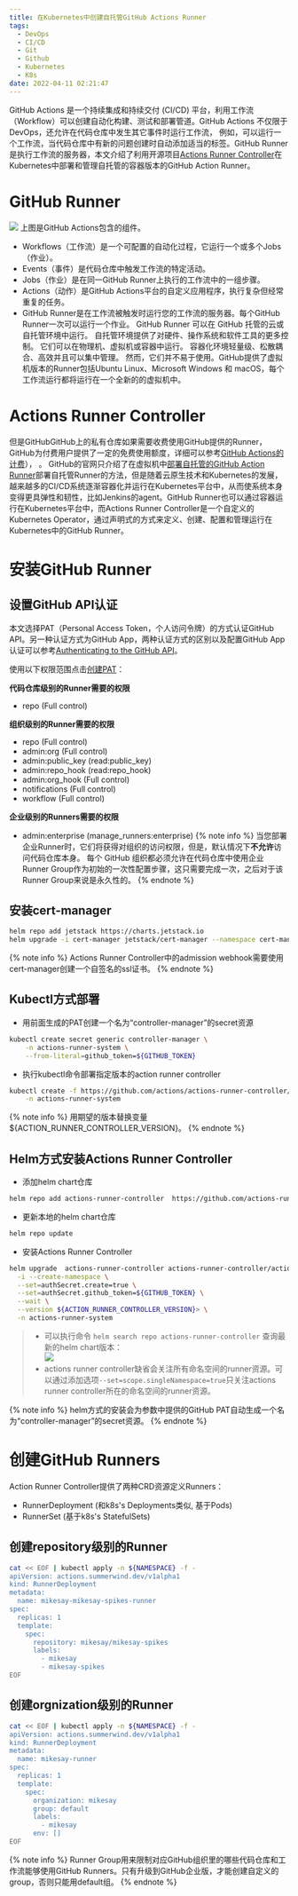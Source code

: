 ```yaml
---
title: 在Kubernetes中创建自托管GitHub Actions Runner
tags:
  - DevOps
  - CI/CD
  - Git
  - Github
  - Kubernetes
  - K8s
date: 2022-04-11 02:21:47
---
```


GitHub Actions 是一个持续集成和持续交付 (CI/CD) 平台，利用工作流（Workflow）可以创建自动化构建、测试和部署管道。GitHub Actions 不仅限于 DevOps，还允许在代码仓库中发生其它事件时运行工作流， 例如，可以运行一个工作流，当代码仓库中有新的问题创建时自动添加适当的标签。GitHub Runner是执行工作流的服务器，本文介绍了利用开源项目[Actions Runner Controller][3]在Kubernetes中部署和管理自托管的容器版本的GitHub Action Runner。

<!-- more -->

# GitHub Runner
![](1.png)
上图是GitHub Actions包含的组件。

+ Workflows（工作流）是一个可配置的自动化过程，它运行一个或多个Jobs（作业）。  
+ Events（事件）是代码仓库中触发工作流的特定活动。  
+ Jobs（作业）是在同一GitHub Runner上执行的工作流中的一组步骤。  
+ Actions（动作）是GitHub Actions平台的自定义应用程序，执行复杂但经常重复的任务。  
+ GitHub Runner是在工作流被触发时运行您的工作流的服务器。每个GitHub Runner一次可以运行一个作业。 GitHub Runner 可以在 GitHub 托管的云或自托管环境中运行。 自托管环境提供了对硬件、操作系统和软件工具的更多控制。 它们可以在物理机、虚拟机或容器中运行。 容器化环境轻量级、松散耦合、高效并且可以集中管理。 然而，它们并不易于使用。GitHub提供了虚拟机版本的Runner包括Ubuntu Linux、Microsoft Windows 和 macOS，每个工作流运行都将运行在一个全新的的虚拟机中。

# Actions Runner Controller
但是GitHubGitHub上的私有仓库如果需要收费使用GitHub提供的Runner， GitHub为付费用户提供了一定的免费使用额度，详细可以参考[GitHub Actions的计费][2]）， 。
GitHub的官网只介绍了在虚拟机中[部署自托管的GitHub Action Runner][1]部署自托管Runner的方法，但是随着云原生技术和Kubernetes的发展，越来越多的CI/CD系统逐渐容器化并运行在Kubernetes平台中，从而使系统本身变得更具弹性和韧性，比如Jenkins的agent。GitHub Runner也可以通过容器运行在Kubernetes平台中，而Actions Runner Controller是一个自定义的Kubernetes Operator，通过声明式的方式来定义、创建、配置和管理运行在Kubernetes中的GitHub Runner。

# 安装GitHub Runner
## 设置GitHub API认证
本文选择PAT（Personal Access Token，个人访问令牌）的方式认证GitHub API。另一种认证方式为GitHub App，两种认证方式的区别以及配置GitHub App认证可以参考[Authenticating to the GitHub API][4]。  

使用以下权限范围点击[创建PAT](https://github.com/settings/tokens/new)：

**代码仓库级别的Runner需要的权限**

* repo (Full control)

**组织级别的Runner需要的权限**

* repo (Full control)
* admin:org (Full control)
* admin:public_key (read:public_key)
* admin:repo_hook (read:repo_hook)
* admin:org_hook (Full control)
* notifications (Full control)
* workflow (Full control)

**企业级别的Runners需要的权限**

* admin:enterprise (manage_runners:enterprise)
{% note info %}
当您部署企业Runner时，它们将获得对组织的访问权限，但是，默认情况下**不允许**访问代码仓库本身。 每个 GitHub 组织都必须允许在代码仓库中使用企业Runner Group作为初始的一次性配置步骤，这只需要完成一次，之后对于该Runner Group来说是永久性的。
{% endnote %}

## 安装cert-manager  
```bash
helm repo add jetstack https://charts.jetstack.io
helm upgrade -i cert-manager jetstack/cert-manager --namespace cert-manager --create-namespace --version ${CERT_MANAGER_VERSION} --set installCRDs=true
```
{% note info %}
Actions Runner Controller中的admission webhook需要使用cert-manager创建一个自签名的ssl证书。
{% endnote %}

## Kubectl方式部署
+ 用前面生成的PAT创建一个名为“controller-manager”的secret资源  
```bash
kubectl create secret generic controller-manager \
    -n actions-runner-system \
    --from-literal=github_token=${GITHUB_TOKEN}
```

+ 执行kubectl命令部署指定版本的action runner controller  
```bash
kubectl create -f https://github.com/actions/actions-runner-controller/releases/download/${ACTION_RUNNER_CONTROLLER_VERSION}/actions-runner-controller.yaml \
    -n actions-runner-system
```
{% note info %}
用期望的版本替换变量${ACTION_RUNNER_CONTROLLER_VERSION}。
{% endnote %}

## Helm方式安装Actions Runner Controller
+ 添加helm chart仓库  
```bash
helm repo add actions-runner-controller  https://github.com/actions-runner-controller/actions-runner-controller
```

+ 更新本地的helm chart仓库  
```bash
helm repo update
```

+ 安装Actions Runner Controller  
```bash
helm upgrade  actions-runner-controller actions-runner-controller/actions-runner-controller \
  -i --create-namespace \
  --set=authSecret.create=true \
  --set=authSecret.github_token=${GITHUB_TOKEN} \
  --wait \
  --version ${ACTION_RUNNER_CONTROLLER_VERSION}> \
  -n actions-runner-system
```

  > + 可以执行命令 ```helm search repo actions-runner-controller``` 查询最新的helm chart版本：  
  > ![](2.png)  
  > + actions runner controller缺省会关注所有命名空间的runner资源。可以通过添加选项```--set=scope.singleNamespace=true```只关注actions runner controller所在的命名空间的runner资源。

  {% note info %}
  helm方式的安装会为参数中提供的GitHub PAT自动生成一个名为“controller-manager”的secret资源。
  {% endnote %}


# 创建GitHub Runners
Action Runner Controller提供了两种CRD资源定义Runners：
+ RunnerDeployment (和k8s's Deployments类似, 基于Pods)  
+ RunnerSet (基于k8s's StatefulSets)

## 创建repository级别的Runner
```bash
cat << EOF | kubectl apply -n ${NAMESPACE} -f -
apiVersion: actions.summerwind.dev/v1alpha1
kind: RunnerDeployment
metadata:
  name: mikesay-mikesay-spikes-runner
spec:
  replicas: 1
  template:
    spec:
      repository: mikesay/mikesay-spikes
      labels:
        - mikesay
        - mikesay-spikes
EOF
```

## 创建orgnization级别的Runner
```bash
cat << EOF | kubectl apply -n ${NAMESPACE} -f -
apiVersion: actions.summerwind.dev/v1alpha1
kind: RunnerDeployment
metadata:
  name: mikesay-runner
spec:
  replicas: 1
  template:
    spec:
      organization: mikesay
      group: default
      labels:
        - mikesay
      env: []
EOF
```

{% note info %}
Runner Group用来限制对应GitHub组织里的哪些代码仓库和工作流能够使用GitHub Runners。只有升级到GitHub企业版，才能创建自定义的group，否则只能用default组。
{% endnote %}

[1]: https://docs.github.com/en/enterprise-cloud@latest/actions/hosting-your-own-runners/adding-self-hosted-runners
[2]: https://docs.github.com/en/billing/managing-billing-for-github-actions/about-billing-for-github-actions#about-spending-limits
[3]: https://github.com/actions/actions-runner-controller
[4]: https://github.com/actions/actions-runner-controller/blob/master/docs/authenticating-to-the-github-api.md
